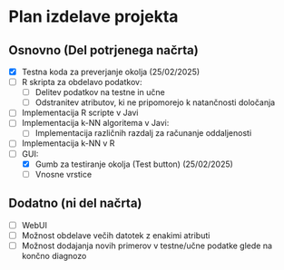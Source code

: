 # Plan izdelave projekta

## Osnovno (Del potrjenega načrta)

- [x] Testna koda za preverjanje okolja (25/02/2025)
- [ ] R skripta za obdelavo podatkov:
  - [ ] Delitev podatkov na testne in učne
  - [ ] Odstranitev atributov, ki ne pripomorejo k natančnosti določanja
- [ ] Implementacija R scripte v Javi
- [ ] Implementacija k-NN algoritema v Javi:
  - [ ] Implementacija različnih razdalj za računanje oddaljenosti
- [ ] Implementacija k-NN v R
- [ ] GUI:
  - [x] Gumb za testiranje okolja (Test button) (25/02/2025)
  - [ ] Vnosne vrstice

## Dodatno (ni del načrta)

- [ ] WebUI
- [ ] Možnost obdelave večih datotek z enakimi atributi
- [ ] Možnost dodajanja novih primerov v testne/učne podatke glede na končno diagnozo

